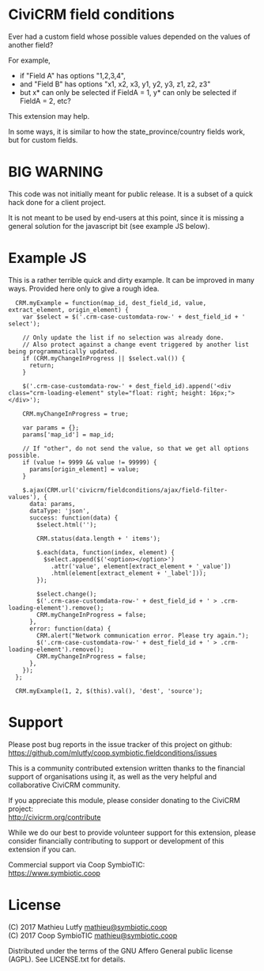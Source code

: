 CiviCRM field conditions
========================

Ever had a custom field whose possible values depended on the values of another field?

For example,

* if "Field A" has options "1,2,3,4",
* and "Field B" has options "x1, x2, x3, y1, y2, y3, z1, z2, z3"
* but x* can only be selected if FieldA = 1, y* can only be selected if FieldA  = 2, etc?

This extension may help.

In some ways, it is similar to how the state_province/country fields work, but for custom fields.

BIG WARNING
===========

This code was not initially meant for public release. It is a subset of a quick hack done for a client project.

It is not meant to be used by end-users at this point, since it is missing a general solution for the javascript bit (see example JS below).

Example JS
==========

This is a rather terrible quick and dirty example. It can be improved in many ways. Provided here only to give a rough idea.

```
  CRM.myExample = function(map_id, dest_field_id, value, extract_element, origin_element) {
    var $select = $('.crm-case-customdata-row-' + dest_field_id + ' select');

    // Only update the list if no selection was already done.
    // Also protect against a change event triggered by another list being programmatically updated.
    if (CRM.myChangeInProgress || $select.val()) {
      return;
    }

    $('.crm-case-customdata-row-' + dest_field_id).append('<div class="crm-loading-element" style="float: right; height: 16px;"></div>');

    CRM.myChangeInProgress = true;

    var params = {};
    params['map_id'] = map_id;

    // If "other", do not send the value, so that we get all options possible.
    if (value != 9999 && value != 99999) {
      params[origin_element] = value;
    }

    $.ajax(CRM.url('civicrm/fieldconditions/ajax/field-filter-values'), {
      data: params,
      dataType: 'json',
      success: function(data) {
        $select.html('');

        CRM.status(data.length + ' items');

        $.each(data, function(index, element) {
          $select.append($('<option></option>')
            .attr('value', element[extract_element + '_value'])
            .html(element[extract_element + '_label']));
        });

        $select.change();
        $('.crm-case-customdata-row-' + dest_field_id + ' > .crm-loading-element').remove();
        CRM.myChangeInProgress = false;
      },
      error: function(data) {
        CRM.alert("Network communication error. Please try again.");
        $('.crm-case-customdata-row-' + dest_field_id + ' > .crm-loading-element').remove();
        CRM.myChangeInProgress = false;
      },
    });
  };

  CRM.myExample(1, 2, $(this).val(), 'dest', 'source');
```

Support
=======

Please post bug reports in the issue tracker of this project on github:  
https://github.com/mlutfy/coop.symbiotic.fieldconditions/issues

This is a community contributed extension written thanks to the financial
support of organisations using it, as well as the very helpful and collaborative
CiviCRM community.

If you appreciate this module, please consider donating to the CiviCRM project:  
http://civicrm.org/contribute

While we do our best to provide volunteer support for this extension, please
consider financially contributing to support or development of this extension
if you can.

Commercial support via Coop SymbioTIC:  
<https://www.symbiotic.coop>

License
=======

(C) 2017 Mathieu Lutfy <mathieu@symbiotic.coop>  
(C) 2017 Coop SymbioTIC <mathieu@symbiotic.coop>

Distributed under the terms of the GNU Affero General public license (AGPL).
See LICENSE.txt for details.
